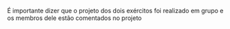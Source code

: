 É importante dizer que o projeto dos dois exércitos foi realizado em grupo e os membros dele estão comentados no projeto
